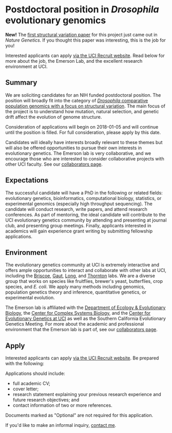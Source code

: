 # Postdoctoral position in *Drosophila* evolutionary genomics

**New!** The [first structural variation paper](http://emersonlab.org/publications/#p21) for this project just came out in *Nature Genetics*. If you thought this paper was interesting, this is the job for you!

Interested applicants can apply [via the UCI Recruit website](https://recruit.ap.uci.edu/apply/JPF04423). Read below for more about the job, the Emerson Lab, and the excellent research environment at UCI.

## Summary

We are soliciting candidates for an NIH funded postdoctoral position. The position will broadly fit into the category of [*Drosophila* comparative population genomics with a focus on structural variation](/research/#drosophilasvs). The main focus of the project is to understand how mutation, natural selection, and genetic drift affect the evolution of genome structure.

Consideration of applications will begin on 2018-01-05 and will continue until the position is filled. For full consideration, please apply by this date.

Candidates will ideally have interests broadly relevant to these themes but will also be offered opportunities to pursue their own interests in evolutionary genetics. The Emerson lab is very collaborative, and we encourage those who are interested to consider collaborative projects with other UCI faculty. See our [collaborators page](/collaborators).

## Expectations

The successful candidate will have a PhD in the following or related fields: evolutionary genetics, bioinformatics, computational biology, statistics, or experimental genomics (especially high throughput sequencing). The candidate will conduct research, write papers, and attend research conferences. As part of mentoring, the ideal candidate will contribute to the UCI evolutionary genetics community by attending and presenting at journal club, and presenting group meetings. Finally, applicants interested in academics will gain experience grant writing by submitting fellowship applications.

## Environment

The evolutionary genetics community at UCI is extremely interactive and offers ample opportunities to interact and collaborate with other labs at UCI, including the [Briscoe](http://visiongene.bio.uci.edu/Adriana_Briscoe/Briscoe_Lab.html), [Gaut](http://gautlab.bio.uci.edu/), [Long](http://wfitch.bio.uci.edu/~tdlong/sandvox/), and [Thornton](http://www.molpopgen.org/) labs. We are a diverse group that works on species like fruitflies, brewer's yeast, butterflies, crop species, and *E. coli*. We apply many methods including genomics, population genetics theory and inference, quantitative genetics, or experimental evolution.

The Emerson lab is affiliated with the [Department of Ecology & Evolutionary Biology](http://ecoevo.bio.uci.edu/), the [Center for Complex Systems Biology](http://ccbs.uci.edu/), and the [Center for Evolutionary Genetics at UCI](http://evogen.bio.uci.edu/) as well as the Southern California Evolutionary Genetics Meeting. For more about the academic and professional environment that the Emerson lab is part of, see our [collaborators page](/collaborators).

## Apply

Interested applicants can apply [via the UCI Recruit website](https://recruit.ap.uci.edu/apply/JPF04423). Be prepared with the following:

Applications should include:
* full academic CV;
* cover letter;
* research statement explaining your previous research experience and future research objectives; and
* contact information of two or more references.

Documents marked as "Optional" are not required for this application.

If you'd like to make an informal inquiry, [contact me](http://emersonlab.org/people/Emerson.html).
